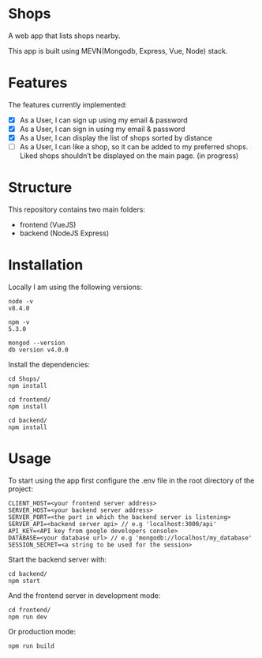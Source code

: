 # Shops
A web app that lists shops nearby.

This app is built using MEVN(Mongodb, Express, Vue, Node) stack. 

Features
=========
The features currently implemented:

- [x] As a User, I can sign up using my email & password
- [x] As a User, I can sign in using my email & password
- [x] As a User, I can display the list of shops sorted by distance
- [ ] As a User, I can like a shop, so it can be added to my preferred shops. Liked shops shouldn’t be displayed on the main page. (in progress)

Structure
==========
This repository contains two main folders:

- frontend (VueJS)
- backend (NodeJS Express)

Installation
=============
Locally I am using the following versions:
    
    node -v
    v8.4.0
    
    npm -v
    5.3.0
    
    mongod --version
    db version v4.0.0
    
Install the dependencies:

    cd Shops/
    npm install
    
    cd frontend/
    npm install
    
    cd backend/
    npm install
   
Usage
======
To start using the app first configure the .env file in the root directory of the project:

    CLIENT_HOST=<your frontend server address>
    SERVER_HOST=<your backend server address>
    SERVER_PORT=<the port in which the backend server is listening>
    SERVER_API=<backend server api> // e.g 'localhost:3000/api'
    API_KEY=<API key from google developers console>
    DATABASE=<your database url> // e.g 'mongodb://localhost/my_database'
    SESSION_SECRET=<a string to be used for the session>

Start the backend server with:
   
    cd backend/
    npm start
    
And the frontend server in development mode:

    cd frontend/
    npm run dev
  
Or production mode:

    npm run build
